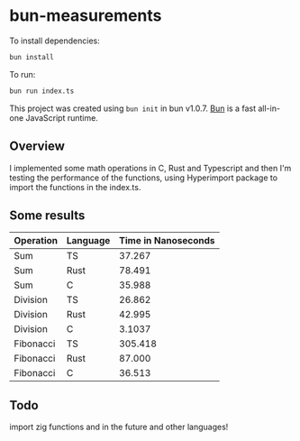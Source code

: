 # bun-measurements

To install dependencies:

```bash
bun install
```

To run:

```bash
bun run index.ts
```

This project was created using `bun init` in bun v1.0.7. [Bun](https://bun.sh) is a fast all-in-one JavaScript runtime.

## Overview

I implemented some math operations in C, Rust and Typescript and then I'm testing the performance of the functions, using Hyperimport package to import the functions in the index.ts.

## Some results

| Operation | Language | Time in Nanoseconds |
| --------- | -------- | ------------------- |
| Sum       | TS       | 37.267              |
| Sum       | Rust     | 78.491              |
| Sum       | C        | 35.988              |
| Division  | TS       | 26.862              |
| Division  | Rust     | 42.995              |
| Division  | C        | 3.1037              |
| Fibonacci | TS       | 305.418             |
| Fibonacci | Rust     | 87.000              |
| Fibonacci | C        | 36.513              |

## Todo

import zig functions and in the future and other languages!
